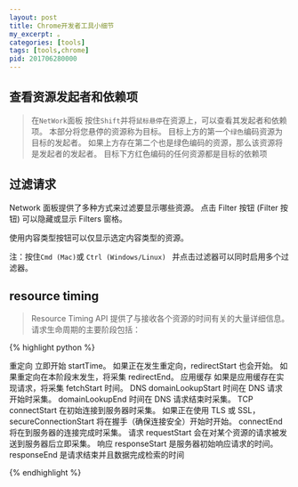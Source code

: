 ```yaml
---
layout: post
title: Chrome开发者工具小细节
my_excerpt: 。
categories: [tools]
tags: [tools,chrome]
pid: 201706280000
---
```


## 查看资源发起者和依赖项

>在`NetWork`面板
>按住` Shift `并将`鼠标悬停`在资源上，可以查看其发起者和依赖项。 本部分将您悬停的资源称为目标。
>目标上方的第一个`绿色`编码资源为目标的发起者。 如果上方存在第二个也是绿色编码的资源，那么该资源将是发起者的发起者。 目标下方红色编码的任何资源都是目标的依赖项


## 过滤请求

Network 面板提供了多种方式来过滤要显示哪些资源。 点击 Filter 按钮 (Filter 按钮) 可以隐藏或显示 Filters 窗格。

使用内容类型按钮可以仅显示选定内容类型的资源。

注：按住` Cmd (Mac) `或 `Ctrl (Windows/Linux) ` 并点击过滤器可以同时启用多个过滤器。


## resource timing

>Resource Timing API 提供了与接收各个资源的时间有关的大量详细信息。请求生命周期的主要阶段包括：


{% highlight  python %}

重定向
立即开始 startTime。
如果正在发生重定向，redirectStart 也会开始。
如果重定向在本阶段末发生，将采集 redirectEnd。
应用缓存
如果是应用缓存在实现请求，将采集 fetchStart 时间。
DNS
domainLookupStart 时间在 DNS 请求开始时采集。
domainLookupEnd 时间在 DNS 请求结束时采集。
TCP
connectStart 在初始连接到服务器时采集。
如果正在使用 TLS 或 SSL，secureConnectionStart 将在握手（确保连接安全）开始时开始。
connectEnd 将在到服务器的连接完成时采集。
请求
requestStart 会在对某个资源的请求被发送到服务器后立即采集。
响应
responseStart 是服务器初始响应请求的时间。
responseEnd 是请求结束并且数据完成检索的时间

{% endhighlight %}
